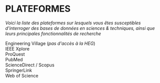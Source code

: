 # PLATEFORMES

*Voici la liste des plateformes sur lesquels vous êtes susceptibles d'interroger des bases de données en sciences & techniques, ainsi que leurs principales fonctionnalités de recherche*

Engineering Village (*pas d'accès à la HEG*)   
IEEE Xplore   
ProQuest   
PubMed   
ScienceDirect / Scopus   
SpringerLink   
Web of Science   
